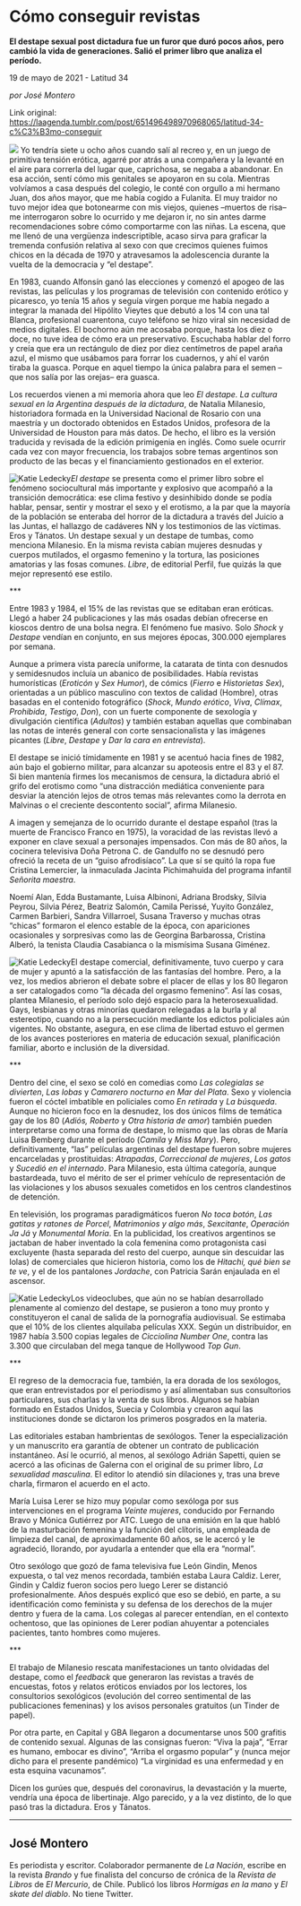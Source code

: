 # Cómo conseguir revistas

**El destape sexual post dictadura fue un furor que duró pocos años, pero cambió la vida de generaciones. Salió el primer libro que analiza el período.**

19 de mayo de 2021 - Latitud 34

_por José Montero_

Link original: https://laagenda.tumblr.com/post/651496498970968065/latitud-34-c%C3%B3mo-conseguir

![](https://64.media.tumblr.com/b3a4b053a638e23f344b2e680640bf06/c68775dc4ce34356-8b/s500x750/c79b185c407e4cb2cc9749eaa24156083e7c9638.jpg)
Yo tendría siete u ocho años cuando salí al recreo y, en un juego de primitiva tensión erótica, agarré por atrás a una compañera y la levanté en el aire para correrla del lugar que, caprichosa, se negaba a abandonar. En esa acción, sentí cómo mis genitales se apoyaron en su cola. Mientras volvíamos a casa después del colegio, le conté con orgullo a mi hermano Juan, dos años mayor, que me había cogido a Fulanita. El muy traidor no tuvo mejor idea que botonearme con mis viejos, quienes –muertos de risa– me interrogaron sobre lo ocurrido y me dejaron ir, no sin antes darme recomendaciones sobre cómo comportarme con las niñas. La escena, que me llenó de una vergüenza indescriptible, acaso sirva para graficar la tremenda confusión relativa al sexo con que crecimos quienes fuimos chicos en la década de 1970 y atravesamos la adolescencia durante la vuelta de la democracia y “el destape”.

En 1983, cuando Alfonsín ganó las elecciones y comenzó el apogeo de las revistas, las películas y los programas de televisión con contenido erótico y picaresco, yo tenía 15 años y seguía virgen porque me había negado a integrar la manada del Hipólito Vieytes que debutó a los 14 con una tal Blanca, profesional cuarentona, cuyo teléfono se hizo viral sin necesidad de medios digitales. El bochorno aún me acosaba porque, hasta los diez o doce, no tuve idea de cómo era un preservativo. Escuchaba hablar del forro y creía que era un rectángulo de diez por diez centímetros de papel araña azul, el mismo que usábamos para forrar los cuadernos, y ahí el varón tiraba la guasca. Porque en aquel tiempo la única palabra para el semen –que nos salía por las orejas– era guasca.

Los recuerdos vienen a mi memoria ahora que leo *El destape. La cultura sexual en la Argentina después de la dictadura*, de Natalia Milanesio, historiadora formada en la Universidad Nacional de Rosario con una maestría y un doctorado obtenidos en Estados Unidos, profesora de la Universidad de Houston para más datos. De hecho, el libro es la versión traducida y revisada de la edición primigenia en inglés. Como suele ocurrir cada vez con mayor frecuencia, los trabajos sobre temas argentinos son producto de las becas y el financiamiento gestionados en el exterior.

![Katie Ledecky](https://64.media.tumblr.com/76af740f8b7605df8f6ed3e15966b59d/c68775dc4ce34356-1f/s400x600/5644dc81a2df8dc38a844b0a8a72ed89749eb353.jpg)*El destape* se presenta como el primer libro sobre el fenómeno sociocultural más importante y explosivo que acompañó a la transición democrática: ese clima festivo y desinhibido donde se podía hablar, pensar, sentir y mostrar el sexo y el erotismo, a la par que la mayoría de la población se enteraba del horror de la dictadura a través del Juicio a las Juntas, el hallazgo de cadáveres NN y los testimonios de las víctimas. Eros y Tánatos. Un destape sexual y un destape de tumbas, como menciona Milanesio. En la misma revista cabían mujeres desnudas y cuerpos mutilados, el orgasmo femenino y la tortura, las posiciones amatorias y las fosas comunes. *Libre*, de editorial Perfil, fue quizás la que mejor representó ese estilo.

 \*\*\*

Entre 1983 y 1984, el 15% de las revistas que se editaban eran eróticas. Llegó a haber 24 publicaciones y las más osadas debían ofrecerse en kioscos dentro de una bolsa negra. El fenómeno fue masivo. Solo *Shock* y *Destape* vendían en conjunto, en sus mejores épocas, 300.000 ejemplares por semana.

Aunque a primera vista parecía uniforme, la catarata de tinta con desnudos y semidesnudos incluía un abanico de posibilidades. Había revistas humorísticas (*Eroticón* y *Sex Humor*), de cómics (*Fierro* e *Historietas Sex*), orientadas a un público masculino con textos de calidad (Hombre), otras basadas en el contenido fotográfico (*Shock*, *Mundo erótico*, *Viva*, *Clímax*, *Prohibida*, *Testigo*, *Don*), con un fuerte componente de sexología y divulgación científica (*Adultos*) y también estaban aquellas que combinaban las notas de interés general con corte sensacionalista y las imágenes picantes (*Libre*, *Destape* y *Dar la cara en entrevista*).

El destape se inició tímidamente en 1981 y se acentuó hacia fines de 1982, aún bajo el gobierno militar, para alcanzar su apoteosis entre el 83 y el 87. Si bien mantenía firmes los mecanismos de censura, la dictadura abrió el grifo del erotismo como “una distracción mediática conveniente para desviar la atención lejos de otros temas más relevantes como la derrota en Malvinas o el creciente descontento social”, afirma Milanesio.

A imagen y semejanza de lo ocurrido durante el destape español (tras la muerte de Francisco Franco en 1975), la voracidad de las revistas llevó a exponer en clave sexual a personajes impensados. Con más de 80 años, la cocinera televisiva Doña Petrona C. de Gandulfo no se desnudó pero ofreció la receta de un “guiso afrodisíaco”. La que sí se quitó la ropa fue Cristina Lemercier, la inmaculada Jacinta Pichimahuida del programa infantil *Señorita maestra*.

Noemí Alan, Edda Bustamante, Luisa Albinoni, Adriana Brodsky, Silvia Peyrou, Silvia Pérez, Beatriz Salomón, Camila Perissé, Yuyito González, Carmen Barbieri, Sandra Villarroel, Susana Traverso y muchas otras “chicas” formaron el elenco estable de la época, con apariciones ocasionales y sorpresivas como las de Georgina Barbarossa, Cristina Alberó, la tenista Claudia Casabianca o la mismísima Susana Giménez.

![Katie Ledecky](https://64.media.tumblr.com/1dc9aa0757283d1592b2546b028ce974/c68775dc4ce34356-8d/s400x600/45ea1ed34867c18fa628d3af8ba25b14edc600ab.jpg)El destape comercial, definitivamente, tuvo cuerpo y cara de mujer y apuntó a la satisfacción de las fantasías del hombre. Pero, a la vez, los medios abrieron el debate sobre el placer de ellas y los 80 llegaron a ser catalogados como “la década del orgasmo femenino”. Así las cosas, plantea Milanesio, el período solo dejó espacio para la heterosexualidad. Gays, lesbianas y otras minorías quedaron relegadas a la burla y al estereotipo, cuando no a la persecución mediante los edictos policiales aún vigentes. No obstante, asegura, en ese clima de libertad estuvo el germen de los avances posteriores en materia de educación sexual, planificación familiar, aborto e inclusión de la diversidad.

 \*\*\*

Dentro del cine, el sexo se coló en comedias como *Las colegialas se divierten*, *Las lobas* y *Camarero nocturno en Mar del Plata*. Sexo y violencia fueron el cóctel imbatible en policiales como *En retirada* y *La búsqueda*. Aunque no hicieron foco en la desnudez, los dos únicos films de temática gay de los 80 (*Adiós, Roberto* y *Otra historia de amor*) también pueden interpretarse como una forma de destape, lo mismo que las obras de María Luisa Bemberg durante el período (*Camila* y *Miss Mary*). Pero, definitivamente, “las” películas argentinas del destape fueron sobre mujeres encarceladas y prostituidas: *Atrapadas*, *Correccional de mujeres*, *Los gatos* y *Sucedió en el internado*. Para Milanesio, esta última categoría, aunque bastardeada, tuvo el mérito de ser el primer vehículo de representación de las violaciones y los abusos sexuales cometidos en los centros clandestinos de detención.

En televisión, los programas paradigmáticos fueron *No toca botón*, *Las gatitas y ratones de Porcel*, *Matrimonios y algo más*, *Sexcitante*, *Operación Ja Já* y *Monumental Moria*. En la publicidad, los creativos argentinos se jactaban de haber inventado la cola femenina como protagonista casi excluyente (hasta separada del resto del cuerpo, aunque sin descuidar las lolas) de comerciales que hicieron historia, como los de *Hitachi, qué bien se te ve*, y el de los pantalones *Jordache*, con Patricia Sarán enjaulada en el ascensor.

![Katie Ledecky](https://64.media.tumblr.com/ab7edc82d7a7d73de11c05b243e29099/c68775dc4ce34356-0d/s400x600/4f9a916a1ccd7d350e69bc2df9dfadb2466168d4.jpg)Los videoclubes, que aún no se habían desarrollado plenamente al comienzo del destape, se pusieron a tono muy pronto y constituyeron el canal de salida de la pornografía audiovisual. Se estimaba que el 10% de los clientes alquilaba películas XXX. Según un distribuidor, en 1987 había 3.500 copias legales de *Cicciolina Number One*, contra las 3.300 que circulaban del mega tanque de Hollywood *Top Gun*.

\*\*\*

El regreso de la democracia fue, también, la era dorada de los sexólogos, que eran entrevistados por el periodismo y así alimentaban sus consultorios particulares, sus charlas y la venta de sus libros. Algunos se habían formado en Estados Unidos, Suecia y Colombia y crearon aquí las instituciones donde se dictaron los primeros posgrados en la materia.

Las editoriales estaban hambrientas de sexólogos. Tener la especialización y un manuscrito era garantía de obtener un contrato de publicación instantáneo. Así le ocurrió, al menos, al sexólogo Adrián Sapetti, quien se acercó a las oficinas de Galerna con el original de su primer libro, *La sexualidad masculina*. El editor lo atendió sin dilaciones y, tras una breve charla, firmaron el acuerdo en el acto.

María Luisa Lerer se hizo muy popular como sexóloga por sus intervenciones en el programa *Veinte mujeres*, conducido por Fernando Bravo y Mónica Gutiérrez por ATC. Luego de una emisión en la que habló de la masturbación femenina y la función del clítoris, una empleada de limpieza del canal, de aproximadamente 60 años, se le acercó y le agradeció, llorando, por ayudarla a entender que ella era “normal”.

Otro sexólogo que gozó de fama televisiva fue León Gindin, Menos expuesta, o tal vez menos recordada, también estaba Laura Caldiz. Lerer, Gindin y Caldiz fueron socios pero luego Lerer se distanció profesionalmente. Años después explicó que eso se debió, en parte, a su identificación como feminista y su defensa de los derechos de la mujer dentro y fuera de la cama. Los colegas al parecer entendían, en el contexto ochentoso, que las opiniones de Lerer podían ahuyentar a potenciales pacientes, tanto hombres como mujeres.

\*\*\*

El trabajo de Milanesio rescata manifestaciones un tanto olvidadas del destape, como el *feedback* que generaron las revistas a través de encuestas, fotos y relatos eróticos enviados por los lectores, los consultorios sexológicos (evolución del correo sentimental de las publicaciones femeninas) y los avisos personales gratuitos (un Tinder de papel).

Por otra parte, en Capital y GBA llegaron a documentarse unos 500 grafitis de contenido sexual. Algunas de las consignas fueron: “Viva la paja”, “Errar es humano, embocar es divino”, “Arriba el orgasmo popular” y (nunca mejor dicho para el presente pandémico) “La virginidad es una enfermedad y en esta esquina vacunamos”. 

Dicen los gurúes que, después del coronavirus, la devastación y la muerte, vendría una época de libertinaje. Algo parecido, y a la vez distinto, de lo que pasó tras la dictadura. Eros y Tánatos.

  




---

 José Montero
-------------

 Es periodista y escritor. Colaborador permanente de *La Nación*, escribe en la revista *Brando* y fue finalista del concurso de crónica de la *Revista de Libros* de *El Mercurio*, de Chile. Publicó los libros *Hormigas en la mano* y *El skate del diablo*. No tiene Twitter.

